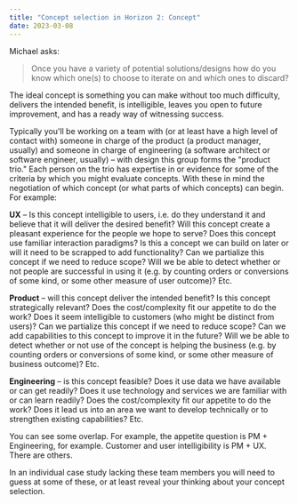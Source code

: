```yaml
---
title: "Concept selection in Horizon 2: Concept"
date: 2023-03-08
---
```


Michael asks:

> Once you have a variety of potential solutions/designs how do you know which one(s) to choose to iterate on and which ones to discard?

The ideal concept is something you can make without too much difficulty, delivers the intended benefit, is intelligible, leaves you open to future improvement, and has a ready way of witnessing success.

Typically you'll be working on a team with (or at least have a high level of contact with) someone in charge of the product (a product manager, usually) and someone in charge of engineering (a software architect or software engineer, usually) – with design this group forms the "product trio." Each person on the trio has expertise in or evidence for some of the criteria by which you might evaluate concepts. With these in mind the negotiation of which concept (or what parts of which concepts) can begin. For example:

**UX** – Is this concept intelligible to users, i.e. do they understand it and believe that it will deliver the desired benefit? Will this concept create a pleasant experience for the people we hope to serve? Does this concept use familiar interaction paradigms? Is this a concept we can build on later or will it need to be scrapped to add functionality? Can we partialize this concept if we need to reduce scope? Will we be able to detect whether or not people are successful in using it (e.g. by counting orders or conversions of some kind, or some other measure of user outcome)? Etc.

**Product** – will this concept deliver the intended benefit? Is this concept strategically relevant? Does the cost/complexity fit our appetite to do the work? Does it seem intelligible to customers (who might be distinct from users)? Can we partialize this concept if we need to reduce scope? Can we add capabilities to this concept to improve it in the future? Will we be able to detect whether or not use of the concept is helping the business (e.g. by counting orders or conversions of some kind, or some other measure of business outcome)? Etc.

**Engineering** – is this concept feasible? Does it use data we have available or can get readily? Does it use technology and services we are familiar with or can learn readily? Does the cost/complexity fit our appetite to do the work? Does it lead us into an area we want to develop technically or to strengthen existing capabilities? Etc.

You can see some overlap. For example, the appetite question is PM + Engineering, for example. Customer and user intelligibility is PM + UX. There are others.

In an individual case study lacking these team members you will need to guess at some of these, or at least reveal your thinking about your concept selection.
